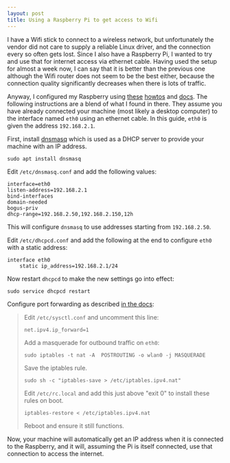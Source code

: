 ```yaml
---
layout: post
title: Using a Raspberry Pi to get access to Wifi
---
```


I have a Wifi stick to connect to a wireless network, but unfortunately the
vendor did not care to supply a reliable Linux driver, and the connection every
so often gets lost. Since I also have a Raspberry Pi, I wanted to try and use
that for internet access via ethernet cable. Having used the setup for almost a
week now, I can say that it is better than the previous one although the Wifi
router does not seem to be the best either, because the connection quality
significantly decreases when there is lots of traffic.

Anyway, I configured my Raspberry using [these][rpi-forum-howto]
[howtos][willhaley-howto] and [docs][rpi-doc-wifi]. The following instructions
are a blend of what I found in there. They assume you have already connected
your machine (most likely a desktop computer) to the interface named `eth0`
using an ethernet cable. In this guide, `eth0` is given the address
`192.168.2.1`.

First, install [dnsmasq][wikipedia-dnsmasq] which is used as a DHCP server to
provide your machine with an IP address.

```
sudo apt install dnsmasq
```

Edit `/etc/dnsmasq.conf` and add the following values:

```
interface=eth0
listen-address=192.168.2.1
bind-interfaces
domain-needed
bogus-priv
dhcp-range=192.168.2.50,192.168.2.150,12h
```

This will configure `dnsmasq` to use addresses starting from `192.168.2.50`.

Edit `/etc/dhcpcd.conf` and add the following at the end to configure `eth0`
with a static address:

```
interface eth0
    static ip_address=192.168.2.1/24
```

Now restart `dhcpcd` to make the new settings go into effect:

```
sudo service dhcpcd restart
```

Configure port forwarding as described [in the docs][rpi-doc-wifi]:

> Edit `/etc/sysctl.conf` and uncomment this line:
>
> ```
> net.ipv4.ip_forward=1
> ```
>
> Add a masquerade for outbound traffic on `eth0`:
>
> ```
> sudo iptables -t nat -A  POSTROUTING -o wlan0 -j MASQUERADE
> ```
>
> Save the iptables rule.
>
> ```
> sudo sh -c "iptables-save > /etc/iptables.ipv4.nat"
> ```
>
> Edit `/etc/rc.local` and add this just above "exit 0" to install these rules
> on boot.
>
> ```
> iptables-restore < /etc/iptables.ipv4.nat
> ```
>
> Reboot and ensure it still functions.

Now, your machine will automatically get an IP address when it is connected to
the Raspberry, and it will, assuming the Pi is itself connected, use that
connection to access the internet.

[rpi-forum-howto]: https://www.raspberrypi.org/forums/viewtopic.php?t=132674
[rpi-doc-wifi]: https://www.raspberrypi.org/documentation/configuration/wireless/access-point.md
[wikipedia-dnsmasq]: https://en.wikipedia.org/wiki/Dnsmasq
[willhaley-howto]: https://willhaley.com/blog/raspberry-pi-wifi-ethernet-bridge/
